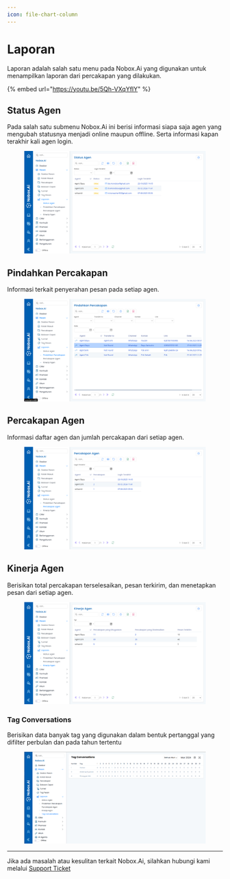 ```yaml
---
icon: file-chart-column
---
```


# Laporan

Laporan adalah salah satu menu pada Nobox.Ai yang digunakan untuk menampilkan laporan dari percakapan yang dilakukan.

{% embed url="https://youtu.be/5Qh-VXqYfIY" %}

## **Status Agen**

Pada salah satu submenu Nobox.Ai ini berisi informasi siapa saja agen yang mengubah statusnya menjadi online maupun offline. Serta informasi kapan terakhir kali agen login.

<figure><img src="../../.gitbook/assets/Status Agen.png" alt=""><figcaption></figcaption></figure>

## Pindahkan Percakapan

Informasi terkait penyerahan pesan pada setiap agen.

<figure><img src="../../.gitbook/assets/Pindahkan Percakapan.png" alt=""><figcaption></figcaption></figure>

## **Percakapan Agen**

Informasi daftar agen dan jumlah percakapan dari setiap agen.

<figure><img src="../../.gitbook/assets/Percakapan Agen.png" alt=""><figcaption></figcaption></figure>

## Kinerja Agen

Berisikan total percakapan terselesaikan, pesan terkirim, dan menetapkan pesan dari setiap agen.

<figure><img src="../../.gitbook/assets/Kinerja Agen.png" alt=""><figcaption></figcaption></figure>

### Tag Conversations

Berisikan data banyak tag yang digunakan dalam bentuk pertanggal yang difilter perbulan dan pada tahun tertentu

<figure><img src="../../.gitbook/assets/Tag Conversations.PNG" alt=""><figcaption></figcaption></figure>

***

Jika ada masalah atau kesulitan terkait Nobox.Ai, silahkan hubungi kami melalui [Support Ticket](https://crm.nobox.ai/clients/tickets)
